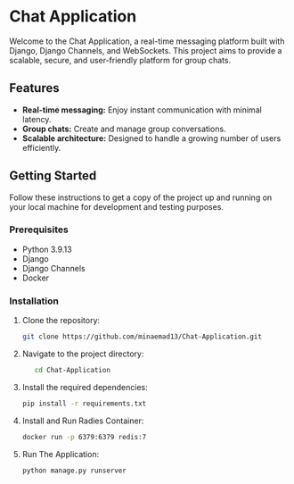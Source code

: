 # Chat Application

Welcome to the Chat Application, a real-time messaging platform built with Django, Django Channels, and WebSockets.
This project aims to provide a scalable, secure, and user-friendly platform for group chats.

## Features

- **Real-time messaging:** Enjoy instant communication with minimal latency.
- **Group chats:** Create and manage group conversations.
- **Scalable architecture:** Designed to handle a growing number of users efficiently.

## Getting Started

Follow these instructions to get a copy of the project up and running on your local machine for development and testing purposes.

### Prerequisites

- Python 3.9.13
- Django
- Django Channels
- Docker

### Installation

1. Clone the repository:
   ```bash
   git clone https://github.com/minaemad13/Chat-Application.git

2. Navigate to the project directory:
   ```bash
      cd Chat-Application

4. Install the required dependencies:
    ```bash
   pip install -r requirements.txt

6. Install and Run Radies Container:
    ```bash
   docker run -p 6379:6379 redis:7
8. Run The Application:
    ```bash
   python manage.py runserver        
